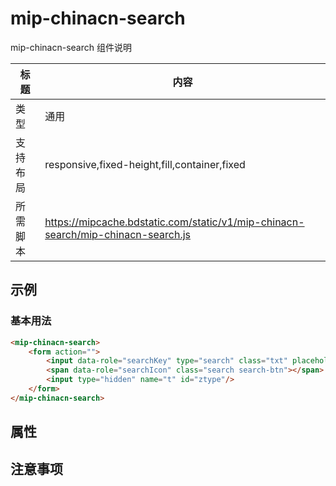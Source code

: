 # mip-chinacn-search

mip-chinacn-search 组件说明

标题|内容
----|----
类型|通用
支持布局|responsive,fixed-height,fill,container,fixed
所需脚本|https://mipcache.bdstatic.com/static/v1/mip-chinacn-search/mip-chinacn-search.js

## 示例

### 基本用法
```html
<mip-chinacn-search>
    <form action="">
        <input data-role="searchKey" type="search" class="txt" placeholder="请输入关键词"/>
        <span data-role="searchIcon" class="search search-btn"></span>
        <input type="hidden" name="t" id="ztype"/>
    </form>
</mip-chinacn-search>
```

## 属性

## 注意事项

